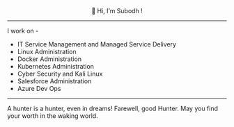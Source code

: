 <div align="center"> 👋 Hi, I’m Subodh ! </div>

---
I work on -

- IT Service Management and Managed Service Delivery
- Linux Administration
- Docker Administration
- Kubernetes Administration
- Cyber Security and Kali Linux
- Salesforce Administration
- Azure Dev Ops

---
A hunter is a hunter, even in dreams!
Farewell, good Hunter. May you find your worth in the waking world.
